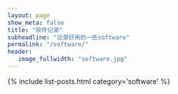 ```yaml
---
layout: page
show_meta: false
title: "软件记录"
subheadline: "记录好用的一些software"
permalink: "/software/"
header:
   image_fullwidth: "software.jpg"
---
```

{% include list-posts.html category='software' %}